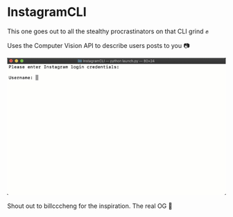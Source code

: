 # InstagramCLI

This one goes out to all the stealthy procrastinators on that CLI grind ✊

Uses the Computer Vision API to describe users posts to you 📷

![](InstagramCLI.gif)

Shout out to billcccheng for the inspiration. The real OG 🤩
